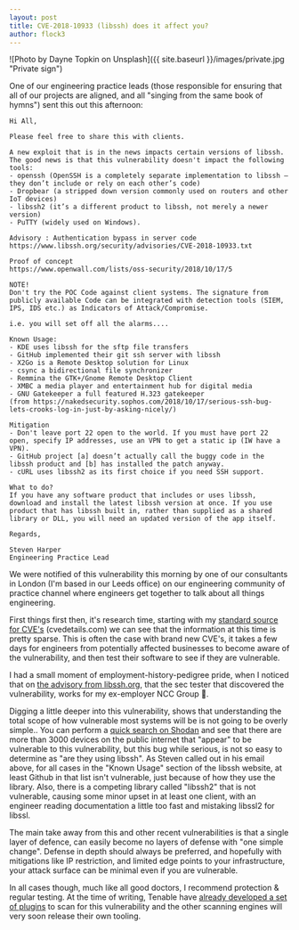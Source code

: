 ```yaml
---
layout: post
title: CVE-2018-10933 (libssh) does it affect you?
author: flock3
---
```


![Photo by Dayne Topkin on Unsplash]({{ site.baseurl }}/images/private.jpg "Private sign")

One of our engineering practice leads (those responsible for ensuring that all of our projects are aligned, and all "singing  from the same book of hymns") sent this out this afternoon:

```plaintext
Hi All,

Please feel free to share this with clients.

A new exploit that is in the news impacts certain versions of libssh. The good news is that this vulnerability doesn't impact the following tools:
- openssh (OpenSSH is a completely separate implementation to libssh – they don’t include or rely on each other’s code)
- Dropbear (a stripped down version commonly used on routers and other IoT devices)
- libssh2 (it’s a different product to libssh, not merely a newer version)
- PuTTY (widely used on Windows).

Advisory : Authentication bypass in server code
https://www.libssh.org/security/advisories/CVE-2018-10933.txt

Proof of concept
https://www.openwall.com/lists/oss-security/2018/10/17/5

NOTE!
Don't try the POC Code against client systems. The signature from publicly available Code can be integrated with detection tools (SIEM, IPS, IDS etc.) as Indicators of Attack/Compromise.

i.e. you will set off all the alarms....

Known Usage:
- KDE uses libssh for the sftp file transfers
- GitHub implemented their git ssh server with libssh
- X2Go is a Remote Desktop solution for Linux
- csync a bidirectional file synchronizer
- Remmina the GTK+/Gnome Remote Desktop Client
- XMBC a media player and entertainment hub for digital media
- GNU Gatekeeper a full featured H.323 gatekeeper 
(from https://nakedsecurity.sophos.com/2018/10/17/serious-ssh-bug-lets-crooks-log-in-just-by-asking-nicely/)

Mitigation
- Don't leave port 22 open to the world. If you must have port 22 open, specify IP addresses, use an VPN to get a static ip (IW have a VPN).
- GitHub project [a] doesn’t actually call the buggy code in the libssh product and [b] has installed the patch anyway.
- cURL uses libssh2 as its first choice if you need SSH support.

What to do?
If you have any software product that includes or uses libssh, download and install the latest libssh version at once. If you use product that has libssh built in, rather than supplied as a shared library or DLL, you will need an updated version of the app itself.

Regards,

Steven Harper
Engineering Practice Lead
```

We were notified of this vulnerability this morning by one of our consultants in London (I'm based in our Leeds office) on our engineering community of practice channel where engineers get together to talk about all things engineering.

First things first then, it's research time, starting with my  [standard source for CVE's](https://www.cvedetails.com/cve/CVE-2018-10933/?q=CVE-2018-10933) (cvedetails.com) we can see that the information at this time is pretty sparse.  This is often the case with brand new CVE's, it takes a few days for engineers from potentially affected businesses to become aware of the vulnerability, and then test their software to see if they are vulnerable.

I had a small moment of employment-history-pedigree pride, when I noticed that on [the advisory from libssh.org](https://www.libssh.org/security/advisories/CVE-2018-10933.txt), that the sec tester that discovered the vulnerability, works for my ex-employer NCC Group 👊.

Digging a little deeper into this vulnerability, shows that understanding the total scope of how vulnerable most systems will be is not going to be overly simple.. You can perform a [quick search on Shodan](https://www.shodan.io/search?query=libssh+port%3A%2222%22) and see that there are more than 3000 devices on the public internet that "appear" to be vulnerable to this vulnerability, but this bug while serious, is not so easy to determine as "are they using libssh".  As Steven called out in his email above, for all cases in the "Known Usage" section of the libssh website, at least Github in that list isn't vulnerable, just because of how they use the library.  Also, there is a competing library called "libssh2" that is not vulnerable, causing some minor upset in at least one client, with an engineer reading documentation a little too fast and mistaking libssl2 for libssl.

The main take away from this and other recent vulnerabilities is that a single layer of defence, can easily become no layers of defense with "one simple change".  Defense in depth should always be preferred, and hopefully with mitigations like IP restriction, and limited edge points to your infrastructure, your attack surface can be minimal even if you are vulnerable.

In all cases though, much like all good doctors, I recommend  protection & regular testing. At the time of writing, Tenable have [already developed a set of plugins](https://www.tenable.com/plugins/search?q=cves%3A(%22CVE-2018-10933%22)&sort=&page=1) to scan for this vulnerability and the other scanning engines will very soon release their own tooling.